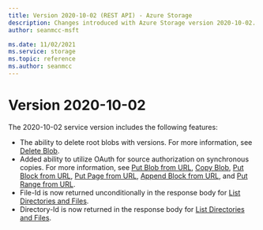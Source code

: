 ```yaml
---
title: Version 2020-10-02 (REST API) - Azure Storage
description: Changes introduced with Azure Storage version 2020-10-02.
author: seanmcc-msft

ms.date: 11/02/2021
ms.service: storage
ms.topic: reference
ms.author: seanmcc
---
```


# Version 2020-10-02

The 2020-10-02 service version includes the following features:

- The ability to delete root blobs with versions.  For more information, see [Delete Blob](Delete-Blob.md).
- Added ability to utilize OAuth for source authorization on synchronous copies.  For more information, see [Put Blob from URL](put-blob-from-url.md), [Copy Blob](Copy-Blob.md), [Put Block from URL](put-block-from-url.md), [Put Page from URL](put-page-from-url.md), [Append Block from URL](append-block-from-url.md), and [Put Range from URL](put-range-from-url.md).
- File-Id is now returned unconditionally in the response body for [List Directories and Files](List-Directories-and-Files.md).
- Directory-Id is now returned in the response body for [List Directories and Files](List-Directories-and-Files.md).